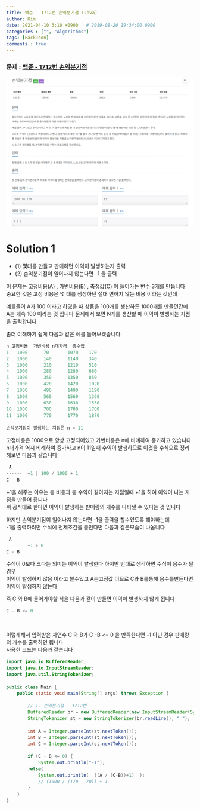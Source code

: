 ```yaml
---
title: 백준 - 1712번 손익분기점 (Java)
author: Kim
date: 2021-04-10 3:10 +0900   # 2019-08-20 19:34:00 0900
categories : ["", "Algorithms"]
tags: [BackJoon]
comments : true
---
```


### 문제 : <a href = "https://www.acmicpc.net/problem/1712">백준 - 1712번 손익분기점</a><br>
<img src = "/post/images/backjoon/1712.png"><br>

# Solution 1

* (1) 몇대를 만들고 판매하면 이익이 발생하는지 출력
* (2) 손익분기점이 일어나지 않는다면 -1 을 출력

이 문제는 고정비용(A) , 가변비용(B) , 측정값(C) 이 들어가는 변수 3개를 만듭니다<br>
중요한 것은 고정 비용은 몇 대를 생상하던 절대 변하지 않는 비용 이라는 것인데<br>

예를들어 A가 100 이라고 하였을 때 상품을 100개를 생산하든 1000개를 만들던간에<br>
A는 게속 100 이라는 것 입니다 문제에서 보면 N개를 생산할 때 이익이 발생하는 지점을 출력합니다<br>

<!-- n * 상품가격 고정비용 + (n * 가변비용) 이를 만족하는 n을 찾는 문제이고<br> -->
<!-- 즉 상품 가격 * n개는 수입이라는 결론이 나므로 n * C 가 총 수입 이라는 뜻이 됩니다<br> -->

좀더 이해하기 쉽게 다음과 같은 예를 들어보겠습니다<br>

```java
n 고정비용  가변비용 n대가격  총수입
1   1000      70       1070    170
2   1000      140      1140    340
3   1000      210      1210    510
4   1000      280      1280    680
5   1000      350      1350    850
6   1000      420      1420    1020
7   1000      490      1490    1190
8   1000      560      1560    1360
9   1000      630      1630    1530
10  1000      700      1700    1700
11  1000      770      1770    1870

손익분기점이 발생하는 지점은 n = 11
```

고정비용은 1000으로 항상 고정되어있고 가변비용은 n에 비례하여 증가하고 있습니다<br>
n대가격 역시 비례하여 증가하고 n이 11일때 수익이 발생하므로 이것을 수식으로 정리해보면 다음과 같습니다<br>
 
 ``` java
  A
------  +1 | 100 / 1000 + 1
C - B
```

+1을 해주는 이유는 총 비용과 총 수익이 같아지는 지점일때 +1을 하여 이익이 나는 지점을 만들어 줍니다<br>
위 공식대로 한다면 이익이 발생하는 판매량의 개수를 나타낼 수 있다는 것 입니다<br>

하지만 손익분기점이 일어나지 않는다면 -1을 출력을 할수있도록 해야하는데<br>
-1을 출력하려면 수식에 전제조건을 붙인다면 다음과 같은모습이 나옵니다<br>

 ``` java
  A
------  +1 > 0
C - B
```

수식이 0보다 크다는 의미는 이익이 발생한다 하지만 반대로 생각하면 수식이 음수가 될 경우<br>
이익이 발생하지 않음 이라고 볼수있고 A는고정값 이므로 C와 B를통해 음수를만든다면 이익이 발생하지 않는다<br>

즉 C 와 B에 들어가야할 식을 다음과 같이 만들면 이익이 발생하지 않게 됩니다<br>
```java
C - B <= 0
```
<br>

이렇게해서 입력받은 자연수 C 와 B가 C -B <= 0 을 만족한다면 -1 아닌 경우 판매량의 개수를 출력하면 됩니다<br>
사용한 코드는 다음과 같습니다<br>

```java
import java.io.BufferedReader;
import java.io.InputStreamReader;
import java.util.StringTokenizer;

public class Main {
    public static void main(String[] args) throws Exception {

        // 1. 손익분기점 - 1712번
        BufferedReader br = new BufferedReader(new InputStreamReader(System.in));
        StringTokenizer st = new StringTokenizer(br.readLine(), " ");

        int A = Integer.parseInt(st.nextToken());
        int B = Integer.parseInt(st.nextToken());
        int C = Integer.parseInt(st.nextToken());

        if (C - B <= 0) { 
            System.out.println("-1");
        }else{
            System.out.println(  ((A / (C-B))+1)  );
            // (1000 / (170 - 70)) + 1
        }
    }
}
```